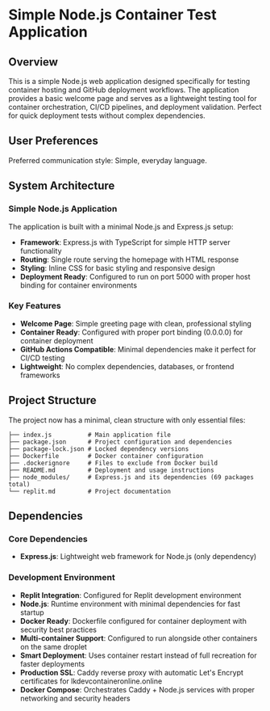 # Simple Node.js Container Test Application

## Overview

This is a simple Node.js web application designed specifically for testing container hosting and GitHub deployment workflows. The application provides a basic welcome page and serves as a lightweight testing tool for container orchestration, CI/CD pipelines, and deployment validation. Perfect for quick deployment tests without complex dependencies.

## User Preferences

Preferred communication style: Simple, everyday language.

## System Architecture

### Simple Node.js Application
The application is built with a minimal Node.js and Express.js setup:
- **Framework**: Express.js with TypeScript for simple HTTP server functionality
- **Routing**: Single route serving the homepage with HTML response
- **Styling**: Inline CSS for basic styling and responsive design
- **Deployment Ready**: Configured to run on port 5000 with proper host binding for container environments

### Key Features
- **Welcome Page**: Simple greeting page with clean, professional styling
- **Container Ready**: Configured with proper port binding (0.0.0.0) for container deployment
- **GitHub Actions Compatible**: Minimal dependencies make it perfect for CI/CD testing
- **Lightweight**: No complex dependencies, databases, or frontend frameworks

## Project Structure

The project now has a minimal, clean structure with only essential files:

```
├── index.js          # Main application file
├── package.json      # Project configuration and dependencies
├── package-lock.json # Locked dependency versions
├── Dockerfile        # Docker container configuration
├── .dockerignore     # Files to exclude from Docker build
├── README.md         # Deployment and usage instructions
├── node_modules/     # Express.js and its dependencies (69 packages total)
└── replit.md         # Project documentation
```

## Dependencies

### Core Dependencies
- **Express.js**: Lightweight web framework for Node.js (only dependency)

### Development Environment
- **Replit Integration**: Configured for Replit development environment
- **Node.js**: Runtime environment with minimal dependencies for fast startup
- **Docker Ready**: Dockerfile configured for container deployment with security best practices
- **Multi-container Support**: Configured to run alongside other containers on the same droplet
- **Smart Deployment**: Uses container restart instead of full recreation for faster deployments
- **Production SSL**: Caddy reverse proxy with automatic Let's Encrypt certificates for lkdevcontaineronline.online
- **Docker Compose**: Orchestrates Caddy + Node.js services with proper networking and security headers